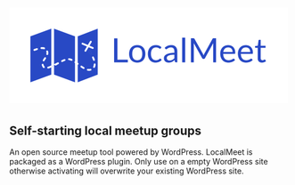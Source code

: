 # ![](img/LocalMeet-logo.png)

## Self-starting local meetup groups

An open source meetup tool powered by WordPress. LocalMeet is packaged as a WordPress plugin. Only use on a empty WordPress site otherwise activating will overwrite your existing WordPress site.


